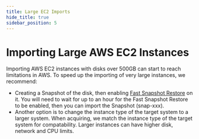 ```yaml
---
title: Large EC2 Imports
hide_title: true
sidebar_position: 5
---
```


# Importing Large AWS EC2 Instances

Importing AWS EC2 instances with disks over 500GB can start to reach limitations in AWS.
To speed up the importing of very large instances, we recommend:
- Creating a Snapshot of the disk, then enabling [Fast Snapshot Restore](https://docs.aws.amazon.com/AWSEC2/latest/UserGuide/ebs-fast-snapshot-restore.html) on it. You will need to wait for up to an hour for the Fast Snapshot Restore to be enabled, then you can import the Snapshot (snap-xxx).
- Another option is to change the instance type of the target system to a larger system. When acquiring, we match the instance type of the target system for compatability. Larger instances can have higher disk, network and CPU limits.